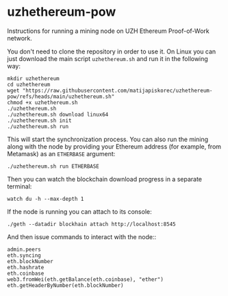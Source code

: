 # uzhethereum-pow

Instructions for running a mining node on UZH Ethereum Proof-of-Work network.

You don't need to clone the repository in order to use it. On Linux you can just download the main script `uzhethereum.sh` and run it in the following way:
```
mkdir uzhethereum
cd uzhethereum
wget "https://raw.githubusercontent.com/matijapiskorec/uzhethereum-pow/refs/heads/main/uzhethereum.sh"
chmod +x uzhethereum.sh
./uzhethereum.sh
./uzhethereum.sh download linux64 
./uzhethereum.sh init 
./uzhethereum.sh run 
```

This will start the synchronization process. You can also run the mining along with the node by providing your Ethereum address (for example, from Metamask) as an `ETHERBASE` argument:
```
./uzhethereum.sh run ETHERBASE 
```

Then you can watch the blockchain download progress in a separate terminal:
```
watch du -h --max-depth 1
```

If the node is running you can attach to its console:
```
./geth --datadir blockhain attach http://localhost:8545
```

And then issue commands to interact with the node::
```
admin.peers
eth.syncing
eth.blockNumber
eth.hashrate
eth.coinbase
web3.fromWei(eth.getBalance(eth.coinbase), "ether")
eth.getHeaderByNumber(eth.blockNumber)
```

